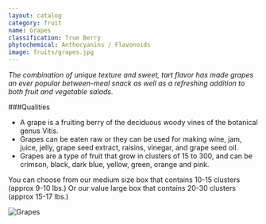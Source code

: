 ```yaml
---
layout: catalog
category: fruit
name: Grapes
classification: True Berry
phytochemical: Anthocyanins / Flavonoids
image: fruits/grapes.jpg
---
```


*The combination of unique texture and sweet, tart flavor has made grapes an ever popular between-meal snack as well as a refreshing addition to both fruit and vegetable salads.*

###Qualities 
 
- A grape is a fruiting berry of the deciduous woody vines of the botanical genus Vitis. 
- Grapes can be eaten raw or they can be used for making wine, jam, juice, jelly, grape seed extract, raisins, vinegar, and grape seed oil. 
- Grapes are a type of fruit that grow in clusters of 15 to 300, and can be crimson, black, dark blue, yellow, green, orange and pink.  

You can choose from our medium size box that contains 10-15 clusters (approx 9-10 lbs.) Or our value large box that contains 20-30 clusters (approx 15-17 lbs.)

![Grapes](http://upload.wikimedia.org/wikipedia/commons/thumb/1/1b/TenderGrapes.JPG/1280px-TenderGrapes.JPG)
